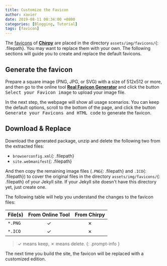 ```yaml
---
title: Customize the Favicon
author: xavier
date: 2019-08-11 00:34:00 +0800
categories: [Blogging, Tutorial]
tags: [favicon]
---
```


The [favicons](https://www.favicon-generator.org/about/) of [**Chirpy**](https://github.com/cotes2020/jekyll-theme-chirpy/) are placed in the directory `assets/img/favicons/`{: .filepath}. You may want to replace them with your own. The following sections will guide you to create and replace the default favicons.

## Generate the favicon

Prepare a square image (PNG, JPG, or SVG) with a size of 512x512 or more, and then go to the online tool [**Real Favicon Generator**](https://realfavicongenerator.net/) and click the button <kbd>Select your Favicon image</kbd> to upload your image file.

In the next step, the webpage will show all usage scenarios. You can keep the default options, scroll to the bottom of the page, and click the button <kbd>Generate your Favicons and HTML code</kbd> to generate the favicon.

## Download & Replace

Download the generated package, unzip and delete the following two from the extracted files:

- `browserconfig.xml`{: .filepath}
- `site.webmanifest`{: .filepath}

And then copy the remaining image files (`.PNG`{: .filepath} and `.ICO`{: .filepath}) to cover the original files in the directory `assets/img/favicons/`{: .filepath} of your Jekyll site. If your Jekyll site doesn't have this directory yet, just create one.

The following table will help you understand the changes to the favicon files:

| File(s)             | From Online Tool                  | From Chirpy |
|---------------------|:---------------------------------:|:-----------:|
| `*.PNG`             | ✓                                 | ✗           |
| `*.ICO`             | ✓                                 | ✗           |

>  ✓ means keep, ✗ means delete.
{: .prompt-info }

The next time you build the site, the favicon will be replaced with a customized edition.
